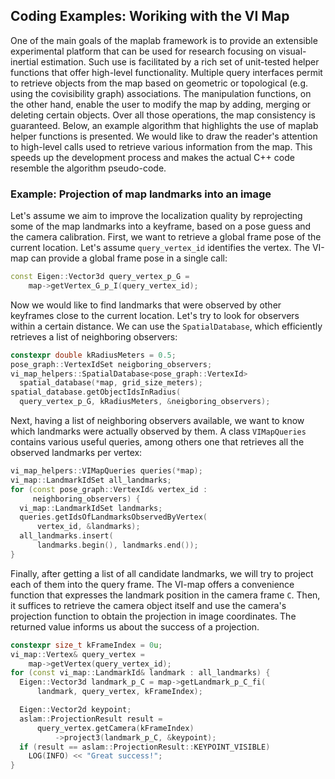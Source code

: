 ## Coding Examples: Woriking with the VI Map

One of the main goals of the maplab framework is to provide an extensible experimental platform that can be used for research focusing on visual-inertial estimation.
Such use is facilitated by a rich set of unit-tested helper functions that offer high-level functionality.
Multiple query interfaces permit to retrieve objects from the map based on geometric or topological (e.g. using the covisibility graph) associations.
The manipulation functions, on the other hand, enable the user to modify the map by adding, merging or deleting certain objects.
Over all those operations, the map consistency is guaranteed.
Below, an example algorithm that highlights the use of maplab helper functions is presented.
We would like to draw the reader's attention to high-level calls used to retrieve various information from the map.
This speeds up the development process and makes the actual C++ code resemble the algorithm pseudo-code.

### Example: Projection of map landmarks into an image

Let's assume we aim to improve the localization quality by reprojecting some of the map landmarks into a keyframe, based on a pose guess and the camera calibration.
First, we want to retrieve a global frame pose of the current location.
Let's assume `query_vertex_id` identifies the vertex.
The VI-map can provide a global frame pose in a single call:

```c++
const Eigen::Vector3d query_vertex_p_G =
    map->getVertex_G_p_I(query_vertex_id);
```

Now we would like to find landmarks that were observed by other keyframes close to the current location.
Let's try to look for observers within a certain distance.
We can use the `SpatialDatabase`, which efficiently retrieves a list of neighboring observers:
```c++
constexpr double kRadiusMeters = 0.5;
pose_graph::VertexIdSet neigboring_observers;
vi_map_helpers::SpatialDatabase<pose_graph::VertexId> 
  spatial_database(*map, grid_size_meters);
spatial_database.getObjectIdsInRadius(
  query_vertex_p_G, kRadiusMeters, &neigboring_observers);
```

Next, having a list of neighboring observers available, we want to know which landmarks were actually observed by them.
A class `VIMapQueries` contains various useful queries, among others one that retrieves all the observed landmarks per vertex:
```c++
vi_map_helpers::VIMapQueries queries(*map);
vi_map::LandmarkIdSet all_landmarks;
for (const pose_graph::VertexId& vertex_id :
     neighboring_observers) {
  vi_map::LandmarkIdSet landmarks;
  queries.getIdsOfLandmarksObservedByVertex(
      vertex_id, &landmarks);
  all_landmarks.insert(
      landmarks.begin(), landmarks.end());
}
```

Finally, after getting a list of all candidate landmarks, we will try to project each of them into the query frame.
The VI-map offers a convenience function that expresses the landmark position in the camera frame `C`.
Then, it suffices to retrieve the camera object itself and use the camera's projection function to obtain the projection in image coordinates.
The returned value informs us about the success of a projection.
```c++
constexpr size_t kFrameIndex = 0u;
vi_map::Vertex& query_vertex =
    map->getVertex(query_vertex_id);
for (const vi_map::LandmarkId& landmark : all_landmarks) {
  Eigen::Vector3d landmark_p_C = map->getLandmark_p_C_fi(
      landmark, query_vertex, kFrameIndex);

  Eigen::Vector2d keypoint;
  aslam::ProjectionResult result =
      query_vertex.getCamera(kFrameIndex)
          ->project3(landmark_p_C, &keypoint);
  if (result == aslam::ProjectionResult::KEYPOINT_VISIBLE)
    LOG(INFO) << "Great success!";
}
```
